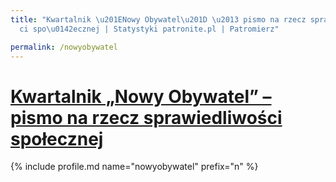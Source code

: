 ```yaml
---
title: "Kwartalnik \u201ENowy Obywatel\u201D \u2013 pismo na rzecz sprawiedliwo\u015B\
  ci spo\u0142ecznej | Statystyki patronite.pl | Patromierz"

permalink: /nowyobywatel
---
```


# [Kwartalnik „Nowy Obywatel” – pismo na rzecz sprawiedliwości społecznej](https://patronite.pl/nowyobywatel)

{% include profile.md name="nowyobywatel" prefix="n" %}
